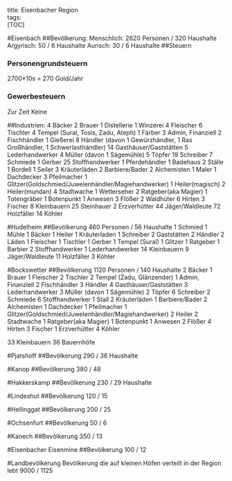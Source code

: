 title: Eisenbacher Region  
tags:   
[TOC]

#Eisenbach
##Bevölkerung:
Menschlich: 2620 Personen / 320 Haushalte
Argyrisch: 50 / 6 Haushalte
Aurisch: 30 / 6 Haushalte
##Steuern
### Personengrundsteuern
2700*10s = 270 Gold/Jahr
### Gewerbesteuern
Zur Zeit Keine

##Industrien:
4 Bäcker
2 Brauer
1 Distellerie
1 Winzerei
4 Fleischer
6 Tischler
4 Tempel (Sural, Tosis, Zadu, Ateph)
1 Färber
3 Admin, Finanziell
2 Fischhändler
1 Gießerei
8 Händler (davon 1 Gewürzhändler, 1 Ras Großhändler, 1 Schwerlasthändler)
14 Gasthäuser/Gaststätten 
5 Lederhandwerker
4 Müller (davon 1 Sägemühle)
5 Töpfer
19 Schreiber
7 Schmiede
1 Gerber
25 Stoffhandwerker
1 Pferdehändler
1 Badehaus
2 Ställe
1 Bordell
1 Seiler
3 Kräuterläden
2 Barbiere/Bader
2 Alchemisten
1 Maler
1 Dachdecker
3 Pfeilmacher
1 Glitzer(Goldschmied/Juwelenhändler/Magiehandwerker)
1 Heiler(magisch)
2 Heiler(mundan)
4 Stadtwache
1 Wetterseher
2 Ratgeber(aka Magier)
1 Totengräber
1 Botenpunkt
1 Anwesen
3 Flößer
2 Waldhüter
6 Hirten
3 Fischer
8 Kleinbauern
25 Steinhauer 
2 Erzverhütter
44 Jäger/Waldleute
72 Holzfäller
14 Köhler


#Hudelheim
##Bevölkerung
460 Personen / 56 Haushalte
1 Schmied
1 Mühle
1 Bäcker
1 Heiler
1 Kräuterladen
1 Schreiber
2 Gaststätten
2 Händler
2 Läden
1 Fleischer
1 Tischler
1 Gerber
1 Tempel (Sural)
1 Glitzer
1 Ratgeber
1 Barbier
2 Stoffhandwerker
1 Lederhandwerker
14 Kleinbauern
9 Jäger/Waldleute
11 Holzfäller
3 Köhler


#Bockswetter
##Bevölkerung
1120 Personen / 140 Haushalte
2 Bäcker
1 Brauer
1 Fleischer
2 Tischler
2 Tempel (Zadu, Glänzender)
1 Admin, Finanziell
2 Fischhändler
3 Händler
4 Gasthäuser/Gaststätten 
3 Lederhandwerker
3 Müller (davon 1 Sägemühle)
2 Töpfer
6 Schreiber
2 Schmiede
6 Stoffhandwerker
1 Stall
2 Kräuterläden
1 Barbiere/Bader
2 Alchemisten
1 Dachdecker
1 Pfeilmacher
1 Glitzer(Goldschmied/Juwelenhändler/Magiehandwerker)
2 Heiler 
2 Stadtwache
1 Ratgeber(aka Magier)
1 Botenpunkt
1 Anwesen
2 Flößer
4 Hirten
3 Fischer
1 Erzverhütter
4 Köhler

33 Kleinbauern
36 Bauernhöfe


#Pjatshoff
##Bevölkerung
290 / 36 Haushalte

#Kanop
##Bevölkerung
380 / 48

#Hakkerskamp
##Bevölkerung
230 / 29 Haushalte

#Lindeshut
##Bevölkerung
120 / 15

#Hellinggat
##Bevölkerung
200 / 25

#Ochsenfurt
##Bevölkerung
50 / 6

#Kanech
##Bevölkerung
350 / 13

#Eisenbacher Eisenmine
##Bevölkerung
100 / 12

#Landbevölkerung
Bevölkerung die auf kleinen Höfen verteilt in der Region lebt
9000 / 1125

